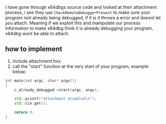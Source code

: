 I have gone through x64dbgs source code and looked at their attachment process, i see they use ``CheckRemoteDebuggerPresent`` to make sure your program isnt already being debugged, if it is it throws a error and doesnt let you attach. Meaning if we exploit this and manipulate our process information to make x64dbg think it is already debugging your program, x64dbg wont be able to attach.

## how to implement
1. include attachment.hxx
2. call the "start" function at the very start of your program, example below:
```cpp
int main(int argc, char* argv[])
{
	c_already_debugged->start(argc, argv);

	std::printf("attachment disabled\n");
	std::cin.get();

	return 0;
}
```


